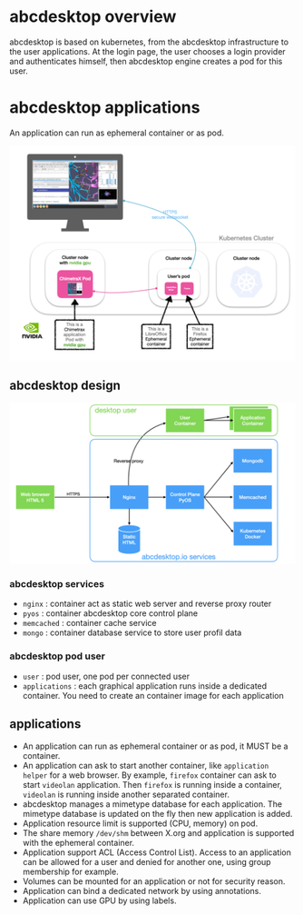 
# abcdesktop overview

abcdesktop is based on kubernetes, from the abcdesktop infrastructure to the user applications.
At the login page, the user chooses a login provider and authenticates himself, then abcdesktop engine creates a pod for this user.

# abcdesktop applications

An application can run as ephemeral container or as pod.

![abcdesktop Applications overview](img/abcdesktopkubernetescluster.png)

## abcdesktop design

![abcdesktop Architecture overview](img/architecture-overview.png)


### abcdesktop services

* `nginx` : container act as static web server and reverse proxy router
* `pyos`  : container abcdesktop core control plane
* `memcached` : container cache service
* `mongo`     : container database service to store user profil data

### abcdesktop pod user

* `user` : pod user, one pod per connected user
* `applications` : each graphical application runs inside a dedicated container. You need to create an container image for each application

## applications

* An application can run as ephemeral container or as pod, it MUST be a container.
* An application can ask to start another container, like `application helper` for a web browser. By example, `firefox` container can ask to start `videolan` application. Then `firefox` is running inside a container, `videolan` is running inside another separated container. 
* abcdesktop manages a mimetype database for each application. The mimetype database is updated on the fly then new application is added.
* Application resource limit is supported (CPU, memory) on pod.
* The share memory `/dev/shm` between X.org and application is supported with the ephemeral container.
* Application support ACL (Access Control List). Access to an application can be allowed for a user and denied for another one, using group membership for example.
* Volumes can be mounted for an application or not for security reason.
* Application can bind a dedicated network by using annotations.
* Application can use GPU by using labels.
